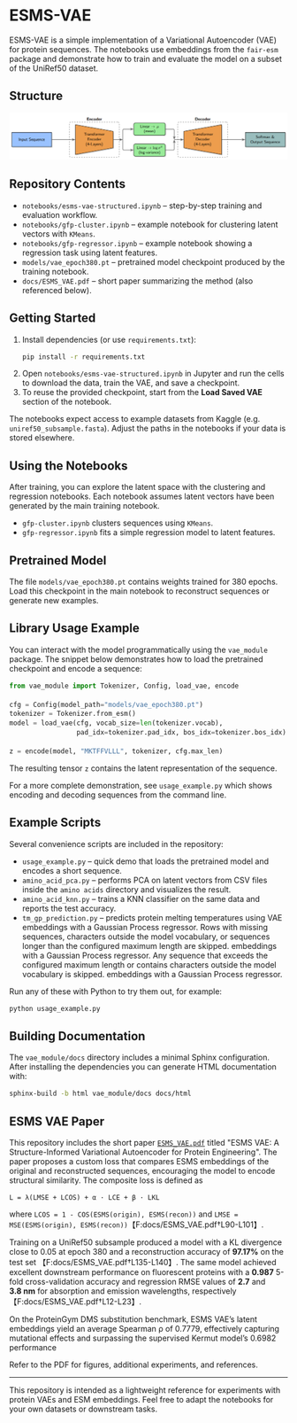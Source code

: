 # ESMS-VAE

ESMS-VAE is a simple implementation of a Variational Autoencoder (VAE) for protein sequences. The notebooks use embeddings from the `fair-esm` package and demonstrate how to train and evaluate the model on a subset of the UniRef50 dataset.

## Structure
![구조](img/struct.png)
## Repository Contents

- `notebooks/esms-vae-structured.ipynb` – step-by-step training and evaluation workflow.
- `notebooks/gfp-cluster.ipynb` – example notebook for clustering latent vectors with `KMeans`.
- `notebooks/gfp-regressor.ipynb` – example notebook showing a regression task using latent features.
- `models/vae_epoch380.pt` – pretrained model checkpoint produced by the training notebook.
- `docs/ESMS_VAE.pdf` – short paper summarizing the method (also referenced below).

## Getting Started

1. Install dependencies (or use `requirements.txt`):
   ```bash
   pip install -r requirements.txt
   ```
2. Open `notebooks/esms-vae-structured.ipynb` in Jupyter and run the cells to download the data, train the VAE, and save a checkpoint.
3. To reuse the provided checkpoint, start from the **Load Saved VAE** section of the notebook.

The notebooks expect access to example datasets from Kaggle (e.g. `uniref50_subsample.fasta`). Adjust the paths in the notebooks if your data is stored elsewhere.

## Using the Notebooks

After training, you can explore the latent space with the clustering and regression notebooks. Each notebook assumes latent vectors have been generated by the main training notebook.

- `gfp-cluster.ipynb` clusters sequences using `KMeans`.
- `gfp-regressor.ipynb` fits a simple regression model to latent features.

## Pretrained Model

The file `models/vae_epoch380.pt` contains weights trained for 380 epochs. Load this checkpoint in the main notebook to reconstruct sequences or generate new examples.

## Library Usage Example

You can interact with the model programmatically using the `vae_module` package.
The snippet below demonstrates how to load the pretrained checkpoint and encode a sequence:

```python
from vae_module import Tokenizer, Config, load_vae, encode

cfg = Config(model_path="models/vae_epoch380.pt")
tokenizer = Tokenizer.from_esm()
model = load_vae(cfg, vocab_size=len(tokenizer.vocab),
                 pad_idx=tokenizer.pad_idx, bos_idx=tokenizer.bos_idx)

z = encode(model, "MKTFFVLLL", tokenizer, cfg.max_len)
```

The resulting tensor `z` contains the latent representation of the sequence.

For a more complete demonstration, see `usage_example.py` which
shows encoding and decoding sequences from the command line.

## Example Scripts

Several convenience scripts are included in the repository:

- `usage_example.py` – quick demo that loads the pretrained model and encodes a
  short sequence.
- `amino_acid_pca.py` – performs PCA on latent vectors from CSV files inside the
  `amino acids` directory and visualizes the result.
- `amino_acid_knn.py` – trains a KNN classifier on the same data and reports the
  test accuracy.
- `tm_gp_prediction.py` – predicts protein melting temperatures using VAE
 embeddings with a Gaussian Process regressor. Rows with missing sequences,
  characters outside the model vocabulary, or sequences longer than the
  configured maximum length are skipped.
  embeddings with a Gaussian Process regressor. Any sequence that exceeds the
  configured maximum length or contains characters outside the model
  vocabulary is skipped.
  embeddings with a Gaussian Process regressor.


Run any of these with Python to try them out, for example:

```bash
python usage_example.py
```

## Building Documentation

The `vae_module/docs` directory includes a minimal Sphinx configuration. After
installing the dependencies you can generate HTML documentation with:

```bash
sphinx-build -b html vae_module/docs docs/html
```

## ESMS VAE Paper

This repository includes the short paper [`ESMS_VAE.pdf`](docs/ESMS_VAE.pdf) titled
"ESMS VAE: A Structure-Informed Variational Autoencoder for Protein
Engineering". The paper proposes a custom loss that compares ESMS embeddings of
the original and reconstructed sequences, encouraging the model to encode
structural similarity. The composite loss is defined as

```
L = λ(LMSE + LCOS) + α · LCE + β · LKL
```

where `LCOS = 1 - COS(ESMS(origin), ESMS(recon))` and `LMSE =
MSE(ESMS(origin), ESMS(recon))`【F:docs/ESMS_VAE.pdf†L90-L101】.

Training on a UniRef50 subsample produced a model with a KL divergence close to
0.05 at epoch 380 and a reconstruction accuracy of **97.17%** on the test set
【F:docs/ESMS_VAE.pdf†L135-L140】. The same model achieved excellent downstream
performance on fluorescent proteins with a **0.987** 5-fold cross-validation
accuracy and regression RMSE values of **2.7** and **3.8&nbsp;nm** for absorption
and emission wavelengths, respectively【F:docs/ESMS_VAE.pdf†L12-L23】.

On the ProteinGym DMS substitution benchmark, ESMS VAE’s latent embeddings yield an average Spearman ρ of 0.7779, effectively capturing mutational effects and surpassing the supervised Kermut model’s 0.6982 performance

Refer to the PDF for figures, additional experiments, and references.

---

This repository is intended as a lightweight reference for experiments with protein VAEs and ESM embeddings. Feel free to adapt the notebooks for your own datasets or downstream tasks.
